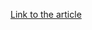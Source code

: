 [Link to the article](https://www.huntress.com/blog/a-parents-guide-to-securing-childrens-tech-gifts)
